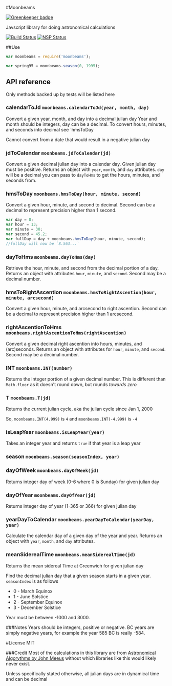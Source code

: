 #Moonbeams

[![Greenkeeper badge](https://badges.greenkeeper.io/wraithgar/moonbeams.svg)](https://greenkeeper.io/)

Javscript library for doing astronomical calculations

[![Build Status](https://travis-ci.org/wraithgar/moonbeams.svg)](https://travis-ci.org/wraithgar/moonbeams)
[![NSP Status](https://nodesecurity.io/orgs/wraithgar/projects/e21ee1d9-fb5b-4990-8c8d-ad3be48380c9/badge)](https://nodesecurity.io/orgs/wraithgar/projects/e21ee1d9-fb5b-4990-8c8d-ad3be48380c9)

##Use
```javascript
var moonbeams = require('moonbeams');

var spring95 = moonbeams.season(0, 1995);
```

## API reference

Only methods backed up by tests will be listed here

### calendarToJd `moonbeams.calendarToJd(year, month, day)`

Convert a given year, month, and day into a decimal julian day
Year and month should be integers, day can be a decimal.  To convert hours, minutes, and seconds into decimal see `hmsToDay

Cannot convert from a date that would result in a negative julian day

### jdToCalendar `moonbeams.jdToCalendar(jd)`

Convert a given decimal julian day into a calendar day.  Given julian day must be positive.  Returns an object with `year`, `month`, and `day` attributes.  `day` will be a decimal you can pass to `dayToHms` to get the hours, minutes, and seconds from.

### hmsToDay `moonbeams.hmsToDay(hour, minute, second)`

Convert a given hour, minute, and second to decimal.  Second can be a decimal to represent precision higher than 1 second.

```javascript
var day = 8;
var hour = 13;
var minute = 30;
var second = 45.2;
var fullDay = day + moonbeams.hmsToDay(hour, minute, second);
//fullDay will now be `8.563...`
```

### dayToHms `moonbeams.dayToHms(day)`

Retrieve the hour, minute, and second from the decimal portion of a day.  Returns an object with attributes `hour`, `minute`, and `second`.  Second may be a decimal number.

### hmsToRightAscention `moonbeams.hmsToRightAscention(hour, minute, arcsecond)`

Convert a given hour, minute, and arcsecond to right ascention.  Second can be a decimal to represent precision higher than 1 arcsecond.

### rightAscentionToHms `moonbeams.rightAscentionToHms(rightAscention)`

Convert a given decimal right ascention into hours, minutes, and (arc)seconds.  Returns an object with attributes for `hour`, `minute`, and `second`.  Second may be a decimal number.

### INT `moonbeams.INT(number)`

Returns the integer portion of a given decimal number.  This is different than `Math.floor` as it doesn't round down, but rounds *towards zero*

### T `moonbeams.T(jd)`

Returns the current julian cycle, aka the julian cycle since Jan 1, 2000

So, `moonbeams.INT(4.999)` is `4` and `moonbeams.INT(-4.999)` is `-4`

### isLeapYear `moonbeams.isLeapYear(year)`

Takes an integer year and returns `true` if that year is a leap year

### season `moonbeams.season(seasonIndex, year)`

### dayOfWeek `moonbeams.dayOfWeek(jd)`

Returns integer day of week (0-6 where 0 is Sunday) for given julian day

### dayOfYear `moonbeams.dayOfYear(jd)`

Returns integer day of year (1-365 or 366) for given julian day

### yearDayToCalendar `moonbeams.yearDayToCalendar(yearDay, year)`

Calculate the calendar day of a given day of the year and year.  Returns an object with `year`, `month`, and `day` attributes.

### meanSiderealTime `moonbeams.meanSiderealTime(jd)`

Returns the mean sidereal Time at Greenwich for given julian day

Find the decimal julian day that a given season starts in a given year.  `seasonIndex` is as follows

- 0 - March Equinox
- 1 - June Solstice
- 2 - September Equinox
- 3 - December Solstice

Year must be between -1000 and 3000.

###Notes
Years should be integers, positive or negative.  BC years are simply negative years, for example the year 585 BC is really -584.

#License
MIT

###Credit
Most of the calculations in this library are from [Astronomical Algorythms by John Meeus][meeus] without which libraries like this would likely never exist.

Unless specifically stated otherwise, all julian days are in dynamical time and can be decimal

[meeus]: http://www.willbell.com/math/mc1.htm
